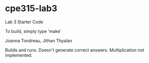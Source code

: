 # cpe315-lab3
Lab 3 Starter Code

To build, simply type 'make'

Joanna Tondreau, Jithan Thyalan


Builds and runs. Doesn't generate correct answers. Multiplication not implemented.
